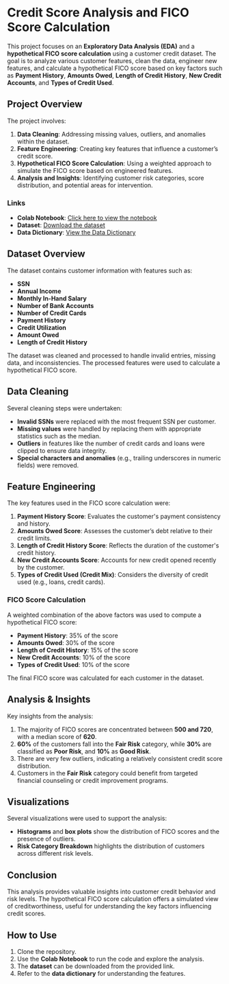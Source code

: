 # Credit Score Analysis and FICO Score Calculation

This project focuses on an **Exploratory Data Analysis (EDA)** and a **hypothetical FICO score calculation** using a customer credit dataset. The goal is to analyze various customer features, clean the data, engineer new features, and calculate a hypothetical FICO score based on key factors such as **Payment History**, **Amounts Owed**, **Length of Credit History**, **New Credit Accounts**, and **Types of Credit Used**.

## Project Overview

The project involves:
1. **Data Cleaning**: Addressing missing values, outliers, and anomalies within the dataset.
2. **Feature Engineering**: Creating key features that influence a customer’s credit score.
3. **Hypothetical FICO Score Calculation**: Using a weighted approach to simulate the FICO score based on engineered features.
4. **Analysis and Insights**: Identifying customer risk categories, score distribution, and potential areas for intervention.

### Links
- **Colab Notebook**: [Click here to view the notebook](https://colab.research.google.com/drive/1cb9-_dLbn5AHMy5bHBD6RkQoE9Z1Sndk?usp=sharing)
- **Dataset**: [Download the dataset](https://drive.google.com/file/d/1pljm6_3nxcFS9UMIFm124HBsjNZP6ACA/view?usp=sharing)
- **Data Dictionary**: [View the Data Dictionary](https://docs.google.com/spreadsheets/d/1ZuK6o1MXFLmnhkFuDEedasDfVqu9ISPV/edit#gid=688359417)

## Dataset Overview

The dataset contains customer information with features such as:
- **SSN**
- **Annual Income**
- **Monthly In-Hand Salary**
- **Number of Bank Accounts**
- **Number of Credit Cards**
- **Payment History**
- **Credit Utilization**
- **Amount Owed**
- **Length of Credit History**

The dataset was cleaned and processed to handle invalid entries, missing data, and inconsistencies. The processed features were used to calculate a hypothetical FICO score.

## Data Cleaning

Several cleaning steps were undertaken:
- **Invalid SSNs** were replaced with the most frequent SSN per customer.
- **Missing values** were handled by replacing them with appropriate statistics such as the median.
- **Outliers** in features like the number of credit cards and loans were clipped to ensure data integrity.
- **Special characters and anomalies** (e.g., trailing underscores in numeric fields) were removed.

## Feature Engineering

The key features used in the FICO score calculation were:
1. **Payment History Score**: Evaluates the customer's payment consistency and history.
2. **Amounts Owed Score**: Assesses the customer’s debt relative to their credit limits.
3. **Length of Credit History Score**: Reflects the duration of the customer's credit history.
4. **New Credit Accounts Score**: Accounts for new credit opened recently by the customer.
5. **Types of Credit Used (Credit Mix)**: Considers the diversity of credit used (e.g., loans, credit cards).

### FICO Score Calculation
A weighted combination of the above factors was used to compute a hypothetical FICO score:
- **Payment History**: 35% of the score
- **Amounts Owed**: 30% of the score
- **Length of Credit History**: 15% of the score
- **New Credit Accounts**: 10% of the score
- **Types of Credit Used**: 10% of the score

The final FICO score was calculated for each customer in the dataset.

## Analysis & Insights

Key insights from the analysis:
1. The majority of FICO scores are concentrated between **500 and 720**, with a median score of **620**.
2. **60%** of the customers fall into the **Fair Risk** category, while **30%** are classified as **Poor Risk**, and **10%** as **Good Risk**.
3. There are very few outliers, indicating a relatively consistent credit score distribution.
4. Customers in the **Fair Risk** category could benefit from targeted financial counseling or credit improvement programs.

## Visualizations

Several visualizations were used to support the analysis:
- **Histograms** and **box plots** show the distribution of FICO scores and the presence of outliers.
- **Risk Category Breakdown** highlights the distribution of customers across different risk levels.

## Conclusion

This analysis provides valuable insights into customer credit behavior and risk levels. The hypothetical FICO score calculation offers a simulated view of creditworthiness, useful for understanding the key factors influencing credit scores.

## How to Use

1. Clone the repository.
2. Use the **Colab Notebook** to run the code and explore the analysis.
3. The **dataset** can be downloaded from the provided link.
4. Refer to the **data dictionary** for understanding the features.

